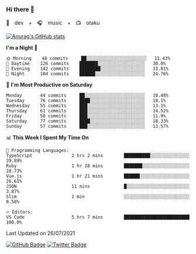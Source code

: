 ### Hi there 👋

🚀　dev　+　🎧　music　+　📺　otaku


[![Anurag's GitHub stats](https://github-readme-stats.vercel.app/api?username=koheitasaka&count_private=true&show_icons=true&theme=monokai)](https://github.com/koheitasaka/github-readme-stats)

<!--START_SECTION:waka-->
**I'm a Night 🦉** 

```text
🌞 Morning    48 commits     ██░░░░░░░░░░░░░░░░░░░░░░░   11.43% 
🌆 Daytime    126 commits    ███████░░░░░░░░░░░░░░░░░░   30.0% 
🌃 Evening    142 commits    ████████░░░░░░░░░░░░░░░░░   33.81% 
🌙 Night      104 commits    ██████░░░░░░░░░░░░░░░░░░░   24.76%

```
📅 **I'm Most Productive on Saturday** 

```text
Monday       44 commits     ██░░░░░░░░░░░░░░░░░░░░░░░   10.48% 
Tuesday      76 commits     ████░░░░░░░░░░░░░░░░░░░░░   18.1% 
Wednesday    55 commits     ███░░░░░░░░░░░░░░░░░░░░░░   13.1% 
Thursday     61 commits     ███░░░░░░░░░░░░░░░░░░░░░░   14.52% 
Friday       50 commits     ███░░░░░░░░░░░░░░░░░░░░░░   11.9% 
Saturday     77 commits     ████░░░░░░░░░░░░░░░░░░░░░   18.33% 
Sunday       57 commits     ███░░░░░░░░░░░░░░░░░░░░░░   13.57%

```


📊 **This Week I Spent My Time On** 

```text
💬 Programming Languages: 
TypeScript               2 hrs 2 mins        ██████████░░░░░░░░░░░░░░░   39.89% 
Ruby                     1 hr 28 mins        ███████░░░░░░░░░░░░░░░░░░   28.73% 
Vue.js                   1 hr 21 mins        ██████░░░░░░░░░░░░░░░░░░░   26.61% 
JSON                     11 mins             █░░░░░░░░░░░░░░░░░░░░░░░░   3.87% 
Slim                     1 min               ░░░░░░░░░░░░░░░░░░░░░░░░░   0.58%

🔥 Editors: 
VS Code                  5 hrs 7 mins        █████████████████████████   100.0%

```


 Last Updated on 26/07/2021
<!--END_SECTION:waka-->

[![GitHub Badge](https://img.shields.io/badge/GitHub-100000?style=for-the-badge&logo=github&logoColor=white)](https://github.com/koheitasaka)
[![Twitter Badge](https://img.shields.io/badge/Twitter-1DA1F2?style=for-the-badge&logo=twitter&logoColor=white)](https://twitter.com/sleep_asleep_)
